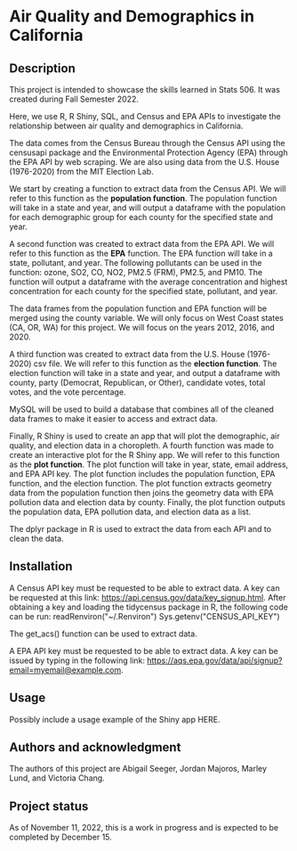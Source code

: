 # Air Quality and Demographics in California

## Description

This project is intended to showcase the skills learned in Stats 506. It was created during Fall Semester 2022.

Here, we use R, R Shiny, SQL, and Census and EPA APIs to investigate the relationship between air quality and demographics in California.

The data comes from the Census Bureau through the Census API using the censusapi package and the Environmental Protection Agency (EPA) through the EPA API by web scraping. We are also using data from the U.S. House (1976-2020) from the MIT Election Lab.

We start by creating a function to extract data from the Census API. We will refer to this function as the **population function**. The population function will take in a state and year, and will output a dataframe with the population for each demographic group for each county for the specified state and year.

A second function was created to extract data from the EPA API. We will refer to this function as the **EPA** function. The EPA function will take in a state, pollutant, and year. The following pollutants can be used in the function: ozone, SO2, CO, NO2, PM2.5 (FRM), PM2.5, and PM10. The function will output a dataframe with the average concentration and highest concentration for each county for the specified state, pollutant, and year.

The data frames from the population function and EPA function will be merged using the county variable. We will only focus on West Coast states (CA, OR, WA) for this project. We will focus on the years 2012, 2016, and 2020.

A third function was created to extract data from the U.S. House (1976-2020) csv file. We will refer to this function as the **election function**. The election function will take in a state and year, and output a dataframe with county, party (Democrat, Republican, or Other), candidate votes, total votes, and the vote percentage.

MySQL will be used to build a database that combines all of the cleaned data frames to make it easier to access and extract data.

Finally, R Shiny is used to create an app that will plot the demographic, air quality, and election data in a choropleth. A fourth function was made to create an interactive plot for the R Shiny app. We will refer to this function as the **plot function**. The plot function will take in year, state, email address, and EPA API key. The plot function includes the population function, EPA function, and the election function. The plot function extracts geometry data from the population function then joins the geometry data with EPA pollution data and election data by county. Finally, the plot function outputs the population data, EPA pollution data, and election data as a list.

The dplyr package in R is used to extract the data from each API and to clean the data.

## Installation

A Census API key must be requested to be able to extract data. A key can be requested at this link: https://api.census.gov/data/key_signup.html. After obtaining a key and loading the tidycensus package in R, the following code can be run:
readRenviron("~/.Renviron")
Sys.getenv("CENSUS_API_KEY")

The get_acs() function can be used to extract data.

A EPA API key must be requested to be able to extract data. A key can be issued by typing in the following link: https://aqs.epa.gov/data/api/signup?email=myemail@example.com.

## Usage

Possibly include a usage example of the Shiny app HERE. 

## Authors and acknowledgment

The authors of this project are Abigail Seeger, Jordan Majoros, Marley Lund, and Victoria Chang. 

## Project status

As of November 11, 2022, this is a work in progress and is expected to be completed by December 15. 
